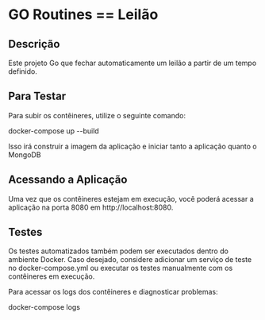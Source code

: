 # GO Routines == Leilão

## Descrição
Este projeto Go que fechar automaticamente um leilão a partir de um tempo definido.

## Para Testar
Para subir os contêineres, utilize o seguinte comando:

docker-compose up --build

Isso irá construir a imagem da aplicação e iniciar tanto a aplicação quanto o MongoDB

## Acessando a Aplicação
Uma vez que os contêineres estejam em execução, você poderá acessar a aplicação na porta 8080 em http://localhost:8080.

## Testes
Os testes automatizados também podem ser executados dentro do ambiente Docker. Caso desejado, considere adicionar um serviço de teste no docker-compose.yml ou executar os testes manualmente com os contêineres em execução.

Para acessar os logs dos contêineres e diagnosticar problemas:

docker-compose logs
